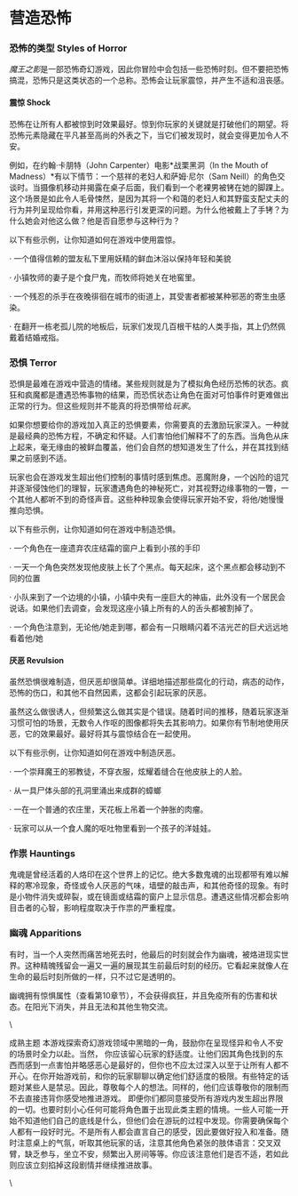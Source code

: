 # 营造恐怖

### 恐怖的类型 Styles of Horror

*魔王之影*是一部恐怖奇幻游戏，因此你冒险中会包括一些恐怖时刻。但不要把恐怖搞混，恐怖只是这类状态的一个总称。恐怖会让玩家震惊，并产生不适和沮丧感。

#### 震惊 Shock

恐怖在让所有人都被惊到时效果最好。惊到你玩家的关键就是打破他们的期望。将恐怖元素隐藏在平凡甚至高尚的外表之下，当它们被发现时，就会变得更加令人不安。

例如，在约翰·卡朋特（John Carpenter）电影*战栗黑洞（In the Mouth of
Madness）*有以下情节：一个慈祥的老妇人和萨姆·尼尔（Sam
Neill）的角色交谈时。当摄像机移动并揭露在桌子后面，我们看到一个老裸男被铐在她的脚踝上。这个场景是如此令人毛骨悚然，是因为其将一个和蔼的老妇人和其野蛮支配丈夫的行为并列呈现给你看，并用这种恶行引发更深的问题。为什么他被戴上了手铐？为什么她会对他这么做？他是否自愿参与这种行为？

以下有些示例，让你知道如何在游戏中使用震惊。

· 一个值得信赖的盟友私下里用妖精的鲜血沐浴以保持年轻和美貌

· 小镇牧师的妻子是个食尸鬼，而牧师将她关在地窖里。

·
一个残忍的杀手在夜晚徘徊在城市的街道上，其受害者都被某种邪恶的寄生虫感染。

·
在翻开一栋老孤儿院的地板后，玩家们发现几百根干枯的人类手指，其上仍然佩戴着结婚戒指。

### 恐惧 Terror

恐惧是最难在游戏中营造的情绪。某些规则就是为了模拟角色经历恐怖的状态。疯狂和疯魔都是遭遇恐怖事物的结果，而恐慌状态让角色在面对可怕事件时更难做出正常的行为。但这些规则并不能真的将恐惧带给*玩家*。

如果你想要给你的游戏加入真正的恐惧要素，你需要真的去激励玩家深入。一种就是最经典的恐怖方程，不确定和怀疑。人们害怕他们解释不了的东西。当角色从床上起来，毫无缘由的被鲜血覆盖，他们会自然的想知道发生了什么，并在其找到结果之前感到不适。

玩家也会在游戏发生超出他们控制的事情时感到焦虑。恶魔附身，一个凶险的诅咒并逐渐侵蚀他们的理智，玩家遭遇角色的神秘死亡，对其视野边缘事物的一瞥，一个其他人都听不到的奇怪声音。这些种种现象会使得玩家开始不安，将他/她慢慢推向恐惧。

以下有些示例，让你知道如何在游戏中制造恐惧。

· 一个角色在一座遗弃农庄结霜的窗户上看到小孩的手印

·
一天一个角色突然发现他皮肤上长了个黑点。每天起床，这个黑点都会移动到不同的位置

·
小队来到了一个边境的小镇，小镇中央有一座巨大的神庙，此外没有一个居民会说话。如果他们去调查，会发现这座小镇上所有的人的舌头都被割掉了。

·
一个角色注意到，无论他/她走到哪，都会有一只眼睛闪着不洁光芒的巨犬远远地看着他/她

#### 厌恶 Revulsion

虽然恐惧很难制造，但厌恶却很简单。详细地描述那些腐化的行动，病态的动作，恐怖的伤口，和其他不自然因素，这都会引起玩家的厌恶。

虽然这么做很诱人，但频繁这么做其实是个错误。随着时间的推移，随着玩家逐渐习惯可怕的场景，无数令人作呕的图像都将失去其影响力。如果你有节制地使用厌恶，它的效果最好。最好将其与震惊结合在一起使用。

以下有些示例，让你知道如何在游戏中制造厌恶。

· 一个崇拜魔王的邪教徒，不穿衣服，炫耀着缝合在他皮肤上的人脸。

· 从一具尸体头部的孔洞里涌出来成群的蟑螂

· 一在一个普通的农庄里，天花板上吊着一个肿胀的肉瘤。

· 玩家可以从一个食人魔的呕吐物里看到一个孩子的洋娃娃。

### 作祟 Hauntings

鬼魂是曾经活着的人烙印在这个世界上的记忆。绝大多数鬼魂的出现都带有难以解释的寒冷现象，奇怪或令人厌恶的气味，墙壁的敲击声，和其他奇怪的现象。有时是小物件消失或碎裂，或在镜面或结霜的窗户上显示信息。遭遇这些情况都会影响目击者的心智，影响程度取决于作祟的严重程度。

### 幽魂 Apparitions

有时，当一个人突然而痛苦地死去时，他最后的时刻就会作为幽魂，被烙进现实世界。这种精魄残留会一遍又一遍的展现其生前最后时刻的经历。它看起来就像人在生命的最后时刻所做的一样，只不过它是透明的。

幽魂拥有惊惧属性（查看第10章节），不会获得疯狂，并且免疫所有的伤害和状态。在阳光下消失，并且无法和其他生物交流。

\

成熟主题
本游戏探索奇幻游戏领域中黑暗的一角，鼓励你在呈现怪异和令人不安的场景时全力以赴。当然，
你应该留心玩家的舒适度。让他们因其角色找到的东西而感到一点害怕并略感恶心是最好的，但你也不应太过深入以至于让所有人都不开心。在你开始游戏前，和你的玩家聊聊以确定他们舒适度的极限。有些特定的话题对某些人是禁忌。因此，尊敬每个人的想法。同样的，他们应该尊敬你的限制而不去直接违背你感受地推进游戏。
即便你们都同意接受所有游戏内发生超出界限的一切。也要时刻小心任何可能将角色置于出现此类主题的情境。一些人可能一开始不知道他们自己的底线是什么，但他们会在游玩的过程中发现。你需要确保每个人都有一段好时光。不是所有人都会直言自己的感受，因此要做好投入和准备。随时注意桌上的气氛，听取其他玩家的话，注意其他角色紧张的肢体语言：交叉双臂，缺乏参与，坐立不安，频繁出入房间等等。你应该注意他们是否不适，若如此则应该立刻掐掉这段剧情并继续推进故事。

\
